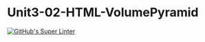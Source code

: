 # Unit3-02-HTML-VolumePyramid
[![GitHub's Super Linter](https://github.com/ICS20-Programming-Angelo-Pintilie/Unit3-02-HTML-VolumePyramid/workflows/GitHub's%20Super%20Linter/badge.svg)](https://github.com/ICS20-Programming-Angelo-Pintilie/Unit3-02-HTML-VolumePyramid/actions)